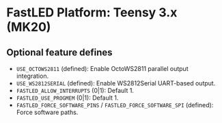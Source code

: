 # FastLED Platform: Teensy 3.x (MK20)

## Optional feature defines

- `USE_OCTOWS2811` (defined): Enable OctoWS2811 parallel output integration.
- `USE_WS2812SERIAL` (defined): Enable WS2812Serial UART-based output.
- `FASTLED_ALLOW_INTERRUPTS` (0|1): Default 1.
- `FASTLED_USE_PROGMEM` (0|1): Default 1.
- `FASTLED_FORCE_SOFTWARE_PINS` / `FASTLED_FORCE_SOFTWARE_SPI` (defined): Force software paths.
